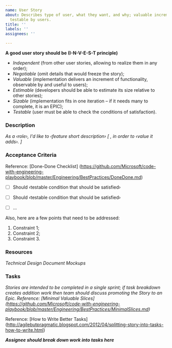 ```yaml
---
name: User Story
about: Describes type of user, what they want, and why; valuable increment of functionality,
  testable by users.
title: ''
labels: ''
assignees: ''

---
```


**A good user story should be (I-N-V-E-S-T principle)**

* _Independent_ (from other user stories, allowing to realize them in any order);
* _Negotiable_ (omit details that would freeze the story);
* _Valuable_ (implementation delivers an increment of functionality, observable by and useful to users);
* _Estimable_ (developers should be able to estimate its size relative to other stories);
* _Sizable_ (implementation fits in one iteration – if it needs many to complete, it is an EPIC);
* _Testable_ (user must be able to check the conditions of satisfaction).

### Description
*As a ‹role›, I'd like to ‹feature short description› [ , in order to ‹value it adds›. ]*





### Acceptance Criteria
Reference: [Done-Done Checklist] (https://github.com/Microsoft/code-with-engineering-playbook/blob/master/Engineering/BestPractices/DoneDone.md)
- [ ] Should ‹testable condition that should be satisfied›
- [ ] Should ‹testable condition that should be satisfied›
- [ ] …



Also, here are a few points that need to be addressed:

1. Constraint 1;
1. Constraint 2;
1. Constraint 3.



### Resources
*Technical Design Document*
*Mockups*


### Tasks
*Stories are intended to be completed in a single sprint; if task breakdown creates addition work then team should discuss promoting the Story to an Epic.
Reference: [Minimal Valuable Slices] (https://github.com/Microsoft/code-with-engineering-playbook/blob/master/Engineering/BestPractices/MinimalSlices.md)*

Reference: [How to Write Better Tasks] (http://agilebutpragmatic.blogspot.com/2012/04/splitting-story-into-tasks-how-to-write.html)

**_Assignee should break down work into tasks here_**

